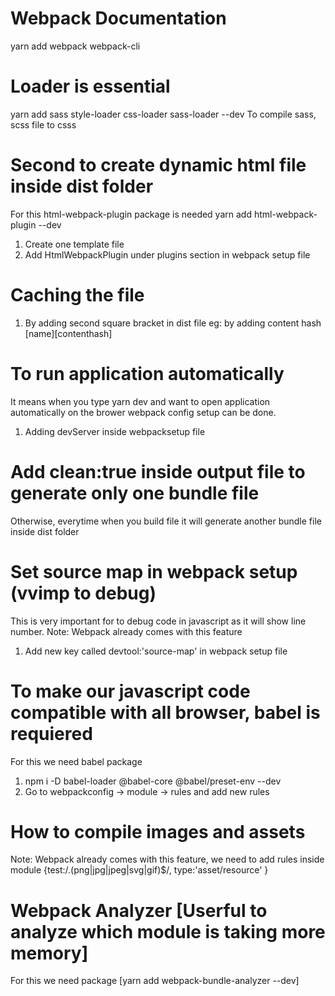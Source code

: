 # Webpack Documentation
yarn add webpack webpack-cli

# Loader is essential
 yarn add sass style-loader css-loader sass-loader --dev
To compile sass, scss file to csss


# Second to create dynamic html file inside dist folder
For this html-webpack-plugin package is needed
yarn add html-webpack-plugin --dev
1. Create one template file
2. Add HtmlWebpackPlugin under plugins section in webpack setup file


# Caching the file

1. By adding second square bracket in dist file eg: by adding content hash
    [name][contenthash]

# To run application automatically
It means when you type yarn dev and want to open application automatically on the brower webpack config setup can be done.
1. Adding devServer inside webpacksetup file


# Add clean:true inside output file to generate only one bundle file
Otherwise, everytime when you build file it will generate another bundle file inside dist folder


# Set source map in webpack setup (vvimp to debug)
This is very important for to debug code in javascript as it will show line number.
Note: Webpack already comes with this feature
1. Add new key called devtool:'source-map' in webpack setup file


# To make our javascript code compatible with all browser, babel is requiered
For this we need babel package
1. npm i -D babel-loader @babel-core @babel/preset-env --dev
2. Go to webpackconfig -> module -> rules and add new rules


# How to compile images and assets
Note: Webpack already comes with this feature, we need to add rules inside module
    {test:/\.(png|jpg|jpeg|svg|gif)$/, type:'asset/resource' }


# Webpack Analyzer [Userful to analyze which module is taking more memory]
For this we need package [yarn add webpack-bundle-analyzer --dev]